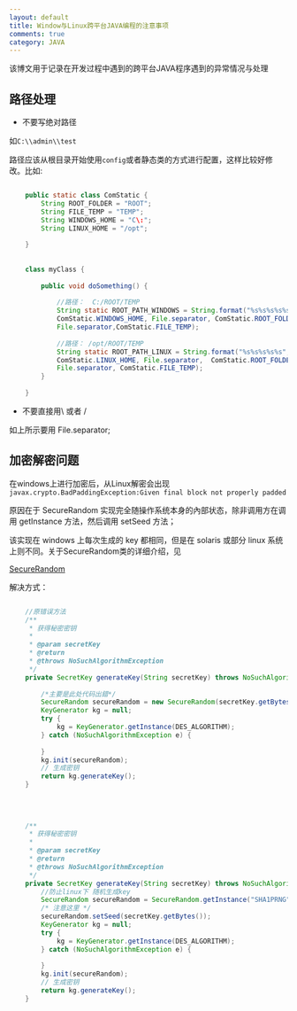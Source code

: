 ```yaml
---
layout: default
title: Window与Linux跨平台JAVA编程的注意事项
comments: true
category: JAVA
---
```



该博文用于记录在开发过程中遇到的跨平台JAVA程序遇到的异常情况与处理

## 路径处理

* 不要写绝对路径

如`C:\\admin\\test`

路径应该从根目录开始使用`config`或者静态类的方式进行配置，这样比较好修改。比如:

```java

	public static class ComStatic {
		String ROOT_FOLDER = "ROOT";
		String FILE_TEMP = "TEMP";
		String WINDOWS_HOME = "C\:";
		String LINUX_HOME = "/opt";
		
	}
	
	
	class myClass {
	
		public void doSomething() {
		
			//路径：  C:/ROOT/TEMP
			String static ROOT_PATH_WINDOWS = String.format("%s%s%s%s%s",
			ComStatic.WINDOWS_HOME, File.separator, ComStatic.ROOT_FOLDER,
			File.separator,ComStatic.FILE_TEMP);
			
			//路径： /opt/ROOT/TEMP
			String static ROOT_PATH_LINUX = String.format("%s%s%s%s%s", 
			ComStatic.LINUX_HOME, File.separator,  ComStatic.ROOT_FOLDER,
			File.separator, ComStatic.FILE_TEMP);
		}
	
	}

```

* 不要直接用\\ 或者 /

如上所示要用 File.separator;

## 加密解密问题

在windows上进行加密后，从Linux解密会出现<br>
`javax.crypto.BadPaddingException:Given final block not properly padded`



原因在于 SecureRandom 实现完全随操作系统本身的內部状态，除非调用方在调用 getInstance 方法，然后调用 setSeed 方法；

该实现在 windows 上每次生成的 key 都相同，但是在 solaris 或部分 linux 系统上则不同。关于SecureRandom类的详细介绍，见

[SecureRandom](http://yangzb.iteye.com/blog/325264">SecureRandom)




解决方式：

```java

	//原错误方法
	/** 
     * 获得秘密密钥 
     *  
     * @param secretKey 
     * @return 
     * @throws NoSuchAlgorithmException  
     */  
    private SecretKey generateKey(String secretKey) throws NoSuchAlgorithmException{ 
    
    	/*主要是此处代码出錯*/  
        SecureRandom secureRandom = new SecureRandom(secretKey.getBytes());  
        KeyGenerator kg = null;  
        try {  
            kg = KeyGenerator.getInstance(DES_ALGORITHM);  
        } catch (NoSuchAlgorithmException e) {
        	  
        }  
        kg.init(secureRandom);  
        // 生成密钥  
        return kg.generateKey();  
    }  
	
	
	
	
	/** 
 	 * 获得秘密密钥 
   	 *  
	 * @param secretKey 
	 * @return 
	 * @throws NoSuchAlgorithmException  
	 */  
	private SecretKey generateKey(String secretKey) throws NoSuchAlgorithmException{  
	    //防止linux下 随机生成key  
	    SecureRandom secureRandom = SecureRandom.getInstance("SHA1PRNG");  
	    /* 注意这里 */
	    secureRandom.setSeed(secretKey.getBytes());  
	    KeyGenerator kg = null;  
	    try {  
	        kg = KeyGenerator.getInstance(DES_ALGORITHM);  
	    } catch (NoSuchAlgorithmException e) {  
	    
	    }  
	    kg.init(secureRandom);  
	    // 生成密钥  
	    return kg.generateKey();  
	}  

```



